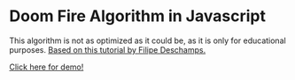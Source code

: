 # Doom Fire Algorithm in Javascript

This algorithm is not as optimized as it could be, as it is only for educational purposes.
[Based on this tutorial by Filipe Deschamps.](https://www.youtube.com/watch?v=HCjDjsHPOco)

 [Click here for demo!](https://gabskew.github.io/doom-fire/)
